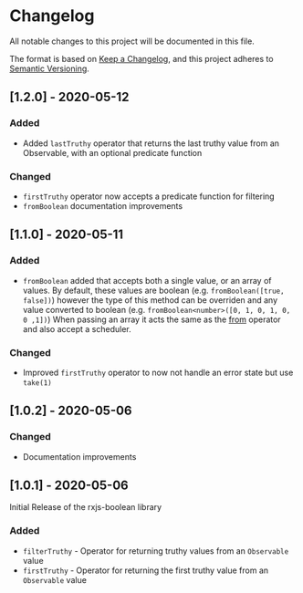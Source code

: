 # Changelog

All notable changes to this project will be documented in this file.

The format is based on [Keep a Changelog](https://keepachangelog.com/en/1.0.0/),
and this project adheres to [Semantic Versioning](https://semver.org/spec/v2.0.0.html).

## [1.2.0] - 2020-05-12

### Added

- Added `lastTruthy` operator that returns the last truthy value from an Observable, with an optional predicate function

### Changed

- `firstTruthy` operator now accepts a predicate function for filtering
- `fromBoolean` documentation improvements

## [1.1.0] - 2020-05-11

### Added

- `fromBoolean` added that accepts both a single value, or an array of values.
  By default, these values are boolean (e.g. `fromBoolean([true, false])`) however the type of this method can be overriden
  and any value converted to boolean (e.g. `fromBoolean<number>([0, 1, 0, 1, 0, 0 ,1])`)
  When passing an array it acts the same as the [from](https://rxjs-dev.firebaseapp.com/api/index/function/from) operator and also accept a scheduler.

### Changed

- Improved `firstTruthy` operator to now not handle an error state but use `take(1)`

## [1.0.2] - 2020-05-06

### Changed

- Documentation improvements

## [1.0.1] - 2020-05-06

Initial Release of the rxjs-boolean library

### Added

- `filterTruthy` - Operator for returning truthy values from an `Observable` value
- `firstTruthy` - Operator for returning the first truthy value from an `Observable` value
